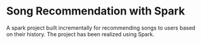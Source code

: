 # Song Recommendation with Spark
A spark project built incrementally for recommending songs to users based on their history. The project has been realized using Spark.
